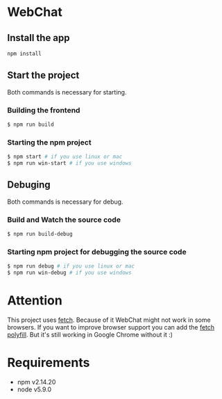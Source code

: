 # WebChat
## Install the app
```sh
npm install
```

## Start the project
Both commands is necessary for starting.
### Building the frontend
```sh
$ npm run build
```
### Starting the npm project
```sh
$ npm start # if you use linux or mac
$ npm run win-start # if you use windows
```

## Debuging
Both commands is necessary for debug.
### Build and Watch the source code
```sh
$ npm run build-debug
```
### Starting npm project for debugging the source code
```sh
$ npm run debug # if you use linux or mac
$ npm run win-debug # if you use windows
```


# Attention
This project uses 
[fetch](https://developer.mozilla.org/en/docs/Web/API/Fetch_API). Because of it WebChat might not work in some browsers. If you want to improve browser support you can add the [fetch polyfill](https://github.com/github/fetch). But it's still working in Google Chrome without it :)

# Requirements
* npm v2.14.20
* node v5.9.0
